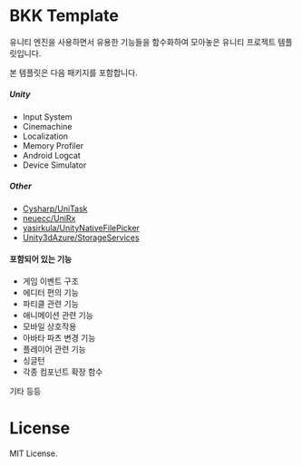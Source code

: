 # BKK Template

유니티 엔진을 사용하면서 유용한 기능들을 함수화하여 모아놓은 유니티 프로젝트 템플릿입니다.

본 템플릿은 다음 패키지를 포함합니다.

##### Unity
- Input System
- Cinemachine
- Localization
- Memory Profiler
- Android Logcat
- Device Simulator

##### Other
- [Cysharp/UniTask](https://github.com/Cysharp/UniTask)
- [neuecc/UniRx](https://github.com/neuecc/UniRx)
- [yasirkula/UnityNativeFilePicker](https://github.com/yasirkula/UnityNativeFilePicker)
- [Unity3dAzure/StorageServices](https://github.com/Unity3dAzure/StorageServices)

#### 포함되어 있는 기능

- 게임 이벤트 구조
- 에디터 편의 기능
- 파티클 관련 기능
- 애니메이션 관련 기능
- 모바일 상호작용
- 아바타 파츠 변경 기능
- 플레이어 관련 기능
- 싱글턴
- 각종 컴포넌트 확장 함수

기타 등등


# License
MIT License.
